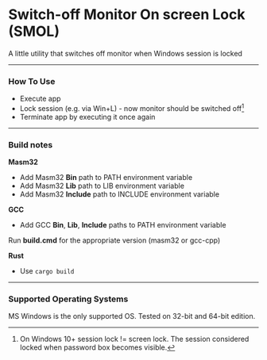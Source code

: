 # Switch-off Monitor On screen Lock (SMOL)

A little utility that switches off monitor when Windows session is locked

---

### How To Use

* Execute app
* Lock session (e.g. via Win+L) - now monitor should be switched off[^1]
* Terminate app by executing it once again

---

### Build notes

**Masm32**
* Add Masm32 **Bin** path to PATH environment variable
* Add Masm32 **Lib** path to LIB environment variable
* Add Masm32 **Include** path to INCLUDE environment variable

**GCC**
* Add GCC **Bin**, **Lib**, **Include** paths to PATH environment variable

Run **build.cmd** for the appropriate version (masm32 or gcc-cpp)

**Rust**
* Use `cargo build`

---

### Supported Operating Systems
MS Windows is the only supported OS. Tested on 32-bit and 64-bit edition.

[^1]: On Windows 10+ session lock != screen lock. The session considered locked when password box becomes visible.